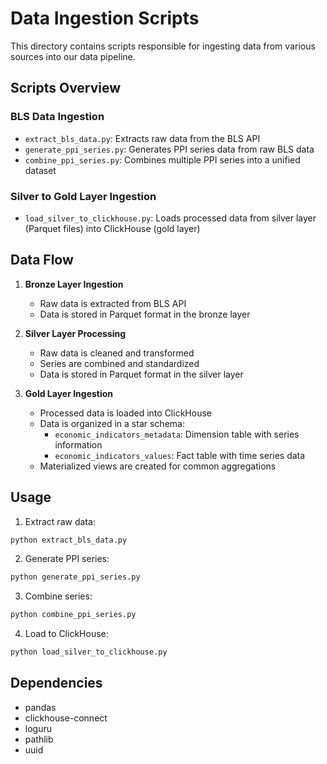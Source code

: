 # Data Ingestion Scripts

This directory contains scripts responsible for ingesting data from various sources into our data pipeline.

## Scripts Overview

### BLS Data Ingestion
- `extract_bls_data.py`: Extracts raw data from the BLS API
- `generate_ppi_series.py`: Generates PPI series data from raw BLS data
- `combine_ppi_series.py`: Combines multiple PPI series into a unified dataset

### Silver to Gold Layer Ingestion
- `load_silver_to_clickhouse.py`: Loads processed data from silver layer (Parquet files) into ClickHouse (gold layer)

## Data Flow

1. **Bronze Layer Ingestion**
   - Raw data is extracted from BLS API
   - Data is stored in Parquet format in the bronze layer

2. **Silver Layer Processing**
   - Raw data is cleaned and transformed
   - Series are combined and standardized
   - Data is stored in Parquet format in the silver layer

3. **Gold Layer Ingestion**
   - Processed data is loaded into ClickHouse
   - Data is organized in a star schema:
     - `economic_indicators_metadata`: Dimension table with series information
     - `economic_indicators_values`: Fact table with time series data
   - Materialized views are created for common aggregations

## Usage

1. Extract raw data:
```bash
python extract_bls_data.py
```

2. Generate PPI series:
```bash
python generate_ppi_series.py
```

3. Combine series:
```bash
python combine_ppi_series.py
```

4. Load to ClickHouse:
```bash
python load_silver_to_clickhouse.py
```

## Dependencies
- pandas
- clickhouse-connect
- loguru
- pathlib
- uuid 